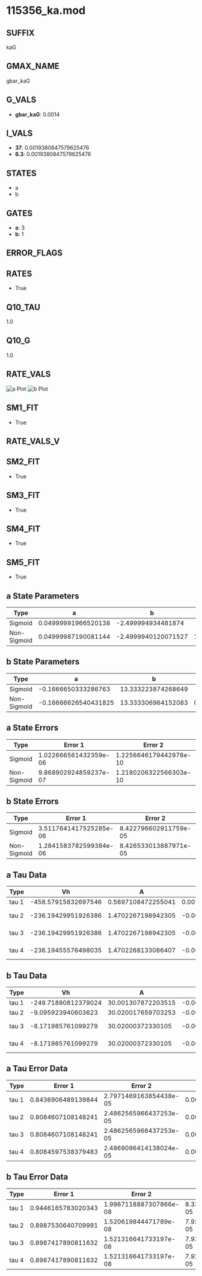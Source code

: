 # 115356_ka.mod

## SUFFIX

kaG

## GMAX_NAME

gbar_kaG

## G_VALS

- **gbar_kaG**: 0.0014

## I_VALS

- **37**: 0.0019380847579625476
- **6.3**: 0.0019380847579625476

## STATES

- a
- b

## GATES

- **a**: 3
- **b**: 1

## ERROR_FLAGS


## RATES

- True

## Q10_TAU

1.0

## Q10_G

1.0

## RATE_VALS

![a Plot](/Users/pbozelos/Dropbox/icg-Chai-Panos/supermodels/output_markdown_files/K/115356_ka.mod/images/a.png)
![b Plot](/Users/pbozelos/Dropbox/icg-Chai-Panos/supermodels/output_markdown_files/K/115356_ka.mod/images/b.png)

## SM1_FIT

- True

## RATE_VALS_V

## SM2_FIT

- True

## SM3_FIT

- True

## SM4_FIT

- True

## SM5_FIT

- True

## a State Parameters

| Type | a | b | c | d |
| --- | --- | --- | --- | --- |
| Sigmoid | 0.04999991966520138 | -2.499994934481874 |
| Non-Sigmoid | 0.04999987190081144 | -2.4999940120071527 | 1.0000007715097414 | -6.845872847951876e-07 |

## b State Parameters

| Type | a | b | c | d |
| --- | --- | --- | --- | --- |
| Sigmoid | -0.1666650333286763 | 13.333223874268649 |
| Non-Sigmoid | -0.16666626540431825 | 13.333306964152083 | 0.9999945548265731 | -5.01630656606664e-08 |

## a State Errors

| Type | Error 1 | Error 2 | Error 3 |
| --- | --- | --- | --- |
| Sigmoid | 1.022666561432359e-06 | 1.2256646179442978e-10 | 4.0012205222251735e-07 |
| Non-Sigmoid | 9.868902924859237e-07 | 1.2180206322566303e-10 | 3.8612445545777835e-07 |

## b State Errors

| Type | Error 1 | Error 2 | Error 3 |
| --- | --- | --- | --- |
| Sigmoid | 3.5117641417525285e-06 | 8.422796602911759e-05 | 3.274863341135726e-06 |
| Non-Sigmoid | 1.2841583782599384e-06 | 8.426533013887971e-05 | 1.1975300810142316e-06 |

## a Tau Data

| Type | Vh | A | b1 | b2 | c1 | c2 | d1 | d2 | e1 | e2 |
| --- | --- | --- | --- | --- | --- | --- | --- | --- | --- | --- |
| tau 1 | -458.57915832697546 | 0.5697108472255041 | 0.007605220228864016 | 0.00017887593549233485 |
| tau 2 | -236.19429951926386 | 1.4702267198942305 | -0.006353442034760228 | 5.104512148332609e-05 | 0.0063558890967485675 | -9.655637476190018e-06 |
| tau 3 | -236.19429951926386 | 1.4702267198942305 | -0.006353442034760228 | 5.104512148332609e-05 | 0.0 | 0.0063558890967485675 | -9.655637476190018e-06 | 0.0 |
| tau 4 | -236.19455576498035 | 1.4702268133086407 | -0.006353440359270947 | 5.10451310407947e-05 | 2.151748837885058e-14 | -7.444701383965683e-15 | 0.006355888740834865 | -9.655638952457736e-06 | -3.0560061129789435e-14 | 1.1055974192181372e-15 |

## b Tau Data

| Type | Vh | A | b1 | b2 | c1 | c2 | d1 | d2 | e1 | e2 |
| --- | --- | --- | --- | --- | --- | --- | --- | --- | --- | --- |
| tau 1 | -249.71890812379024 | 30.001307872203515 | -0.00013019043822503726 | -0.0001398702666255151 |
| tau 2 | -9.095923940603623 | 30.020017659703253 | -0.00011590726866446485 | 1.9114240071829926e-06 | -0.00011484069226800104 | 1.8943333368992405e-06 |
| tau 3 | -8.171985761099279 | 30.02000372330105 | -0.0001159107423517178 | 1.9122286739868643e-06 | 8.976426117469185e-11 | -0.00011484459506409172 | 1.8940649794195023e-06 | 9.956701668800547e-11 |
| tau 4 | -8.171985761099279 | 30.02000372330105 | -0.0001159107423517178 | 1.9122286739868643e-06 | 8.976426117469185e-11 | 0.0 | -0.00011484459506409172 | 1.8940649794195023e-06 | 9.956701668800547e-11 | 0.0 |

## a Tau Error Data

| Type | Error 1 | Error 2 | Error 3 |
| --- | --- | --- | --- |
| tau 1 | 0.8436906489139844 | 2.7971469163854438e-05 | 0.0051273266109102475 |
| tau 2 | 0.8084607108148241 | 2.4862565966437253e-05 | 0.0049132251516264885 |
| tau 3 | 0.8084607108148241 | 2.4862565966437253e-05 | 0.0049132251516264885 |
| tau 4 | 0.8084597538379483 | 2.4869096414138024e-05 | 0.004913219335830134 |

## b Tau Error Data

| Type | Error 1 | Error 2 | Error 3 |
| --- | --- | --- | --- |
| tau 1 | 0.9446165783020343 | 1.9967118887307866e-08 | 8.334381073846356e-05 |
| tau 2 | 0.8987530640709991 | 1.520619844471789e-08 | 7.92972587959356e-05 |
| tau 3 | 0.8987417890811632 | 1.521316641733197e-08 | 7.929626400012052e-05 |
| tau 4 | 0.8987417890811632 | 1.521316641733197e-08 | 7.929626400012052e-05 |

